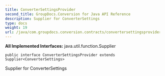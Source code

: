 ```yaml
---
title: ConverterSettingsProvider
second_title: GroupDocs.Conversion for Java API Reference
description: Supplier for ConverterSettings
type: docs
weight: 19
url: /java/com.groupdocs.conversion.contracts/convertersettingsprovider/
---
```

**All Implemented Interfaces:**
java.util.function.Supplier
```
public interface ConverterSettingsProvider extends Supplier<ConverterSettings>
```

Supplier for ConverterSettings
